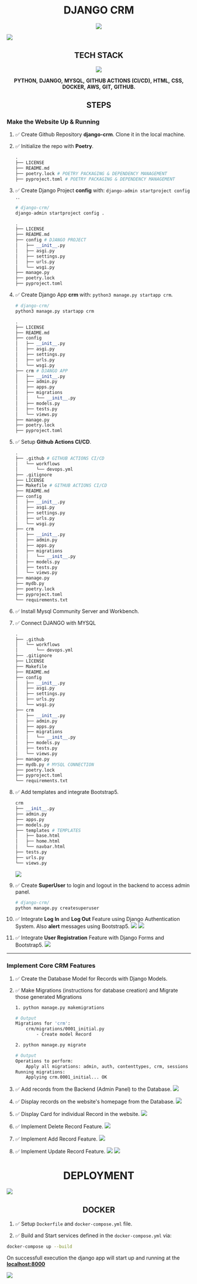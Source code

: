 <h1 align="center">DJANGO CRM</h1>

<p align="center">
    <a href="https://github.com/subratamondal1/django-crm/actions/workflows/devops.yml">
        <img src="https://github.com/subratamondal1/django-crm/actions/workflows/devops.yml/badge.svg"/>
    </a>
</p>

<img src="assets/images/stage00.png" />

<h2 align="center">TECH STACK</h2>
<p align="center">
  <img src="https://skillicons.dev/icons?i=python,django,mysql,githubactions,html,css,docker,aws,git,github&perline=5" />
</p>

<p align="center">
<strong>PYTHON,</strong>
<strong>DJANGO,</strong>
<strong>MYSQL,</strong>
<strong>GITHUB ACTIONS (CI/CD),</strong>
<strong>HTML,</strong>
<strong>CSS,</strong>
<strong>DOCKER,</strong>
<strong>AWS,</strong>
<strong>GIT,</strong>
<strong>GITHUB.</strong>
</p>

<h2 align="center">STEPS</h2>

<h3 align="left">Make the Website Up & Running</h3>

1. ✅ Create Github Repository **django-crm**. Clone it in the local machine.
2. ✅ Initialize the repo with **Poetry**.
    ```python
    .
    ├── LICENSE
    ├── README.md
    ├── poetry.lock # POETRY PACKAGING & DEPENDENCY MANAGEMENT
    ├── pyproject.toml # POETRY PACKAGING & DEPENDENCY MANAGEMENT
    ```
3. ✅ Create Django Project **config** with: `django-admin startproject config .`.
    ```python
    # django-crm/
    django-admin startproject config .

    .
    ├── LICENSE
    ├── README.md
    ├── config # DJANGO PROJECT
    │   ├── __init__.py
    │   ├── asgi.py
    │   ├── settings.py
    │   ├── urls.py
    │   └── wsgi.py
    ├── manage.py
    ├── poetry.lock
    ├── pyproject.toml

    ```
4. ✅ Create Django App **crm** with: `python3 manage.py startapp crm`.
    ```python
    # django-crm/
    python3 manage.py startapp crm

    .
    ├── LICENSE
    ├── README.md
    ├── config
    │   ├── __init__.py
    │   ├── asgi.py
    │   ├── settings.py
    │   ├── urls.py
    │   └── wsgi.py
    ├── crm # DJANGO APP
    │   ├── __init__.py
    │   ├── admin.py
    │   ├── apps.py
    │   ├── migrations
    │   │   └── __init__.py
    │   ├── models.py
    │   ├── tests.py
    │   └── views.py
    ├── manage.py
    ├── poetry.lock
    ├── pyproject.toml
    ```
5. ✅ Setup **Github Actions CI/CD**.

    ```python
    .
    ├── .github # GITHUB ACTIONS CI/CD
    │   └── workflows
    │       └── devops.yml
    ├── .gitignore
    ├── LICENSE
    ├── Makefile # GITHUB ACTIONS CI/CD
    ├── README.md
    ├── config
    │   ├── __init__.py
    │   ├── asgi.py
    │   ├── settings.py
    │   ├── urls.py
    │   └── wsgi.py
    ├── crm
    │   ├── __init__.py
    │   ├── admin.py
    │   ├── apps.py
    │   ├── migrations
    │   │   └── __init__.py
    │   ├── models.py
    │   ├── tests.py
    │   └── views.py
    ├── manage.py
    ├── mydb.py
    ├── poetry.lock
    ├── pyproject.toml
    └── requirements.txt
    ```

6. ✅ Install Mysql Community Server and Workbench.
7. ✅ Connect DJANGO with MYSQL
    ```python
    .
    ├── .github
    │   └── workflows
    │       └── devops.yml
    ├── .gitignore
    ├── LICENSE
    ├── Makefile
    ├── README.md
    ├── config
    │   ├── __init__.py
    │   ├── asgi.py
    │   ├── settings.py
    │   ├── urls.py
    │   └── wsgi.py
    ├── crm
    │   ├── __init__.py
    │   ├── admin.py
    │   ├── apps.py
    │   ├── migrations
    │   │   └── __init__.py
    │   ├── models.py
    │   ├── tests.py
    │   └── views.py
    ├── manage.py
    ├── mydb.py # MYSQL CONNECTION
    ├── poetry.lock
    ├── pyproject.toml
    └── requirements.txt
    ```
8. ✅ Add templates and integrate Bootstrap5.
    ```python
    crm
    ├── __init__.py
    ├── admin.py
    ├── apps.py
    ├── models.py
    ├── templates # TEMPLATES
    │   ├── base.html
    │   ├── home.html
    │   └── navbar.html
    ├── tests.py
    ├── urls.py
    └── views.py
    ```

    <img src="assets/images/stage1.png" />

9.  ✅ Create **SuperUser** to login and logout in the backend to access admin panel.
    ```python
    # django-crm/
    python manage.py createsuperuser
    ```

10. ✅ Integrate **Log In** and **Log Out** Feature using Django Authentication System. Also **alert** messages using Bootstrap5.
    <img src="assets/images/stage2.png" />
    <img src="assets/images/stage3.png" />

11. ✅ Integrate **User Registration** Feature with Django Forms and Bootstrap5.
    <img src="assets/images/stage4.png" />
---
<h3 align="left">Implement Core CRM Features</h3>

1. ✅ Create the Database Model for Records with Django Models.
2. ✅ Make Migrations (instructions for database creation) and Migrate those generated Migrations
    ```bash
    1. python manage.py makemigrations

    # Output
    Migrations for 'crm':
        crm/migrations/0001_initial.py
            - Create model Record

    2. python manage.py migrate

    # Output
    Operations to perform:
        Apply all migrations: admin, auth, contenttypes, crm, sessions
    Running migrations:
        Applying crm.0001_initial... OK
    ```

3. ✅ Add records from the Backend (Admin Panel) to the Database.
    <img src="assets/images/stage5.png" />

4. ✅ Display records on the website's homepage from the Database.
    <img src="assets/images/stage6.png" />

5. ✅ Display Card for individual Record in the website.
    <img src="assets/images/stage7.png" />

6. ✅ Implement Delete Record Feature.
    <img src="assets/images/stage8.png" />

7. ✅ Implement Add Record Feature.
    <img src="assets/images/stage9.png" />

8. ✅ Implement Update Record Feature.
    <img src="assets/images/stage10.png" />
    <img src="assets/images/stage11.png" />

<h1 align="center">DEPLOYMENT</h1>

<img src="assets/images/deploy1.png" />

<h2 align="center">DOCKER</h2>

1. ✅ Setup `Dockerfile` and `docker-compose.yml` file.

2. ✅ Build and Start services defined in the `docker-compose.yml` via:

```bash
docker-compose up --build
```

On successfull execution the django app will start up and running at the [**localhost:8000**](localhost:8000)

<img src="assets/images/docker1.png" />
